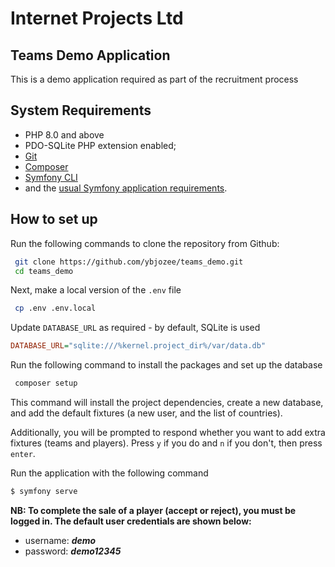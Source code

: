 # Internet Projects Ltd

## Teams Demo Application

This is a demo application required as part of the recruitment process

System Requirements
------------

* PHP 8.0 and above
* PDO-SQLite PHP extension enabled;
* [Git][2]
* [Composer][3]
* [Symfony CLI][4]
* and the [usual Symfony application requirements][5].


How to set up
------------

Run the following commands to clone the repository from Github:

```bash
 git clone https://github.com/ybjozee/teams_demo.git
 cd teams_demo
```

Next, make a local version of the `.env` file

```bash
 cp .env .env.local
```

Update `DATABASE_URL` as required - by default, SQLite is used

``` ini
DATABASE_URL="sqlite:///%kernel.project_dir%/var/data.db"
```

Run the following command to install the packages and set up the database

```bash
 composer setup
```

This command will install the project dependencies, create a new database, and add the default fixtures 
(a new user, and the list of countries).

Additionally, you will be prompted to respond whether you want to add extra fixtures (teams and players). 
Press `y` if you do and `n` if you don't, then press `enter`.


Run the application with the following command

```bash
$ symfony serve
```

**NB: To complete the sale of a player (accept or reject), you must be logged in. The default user credentials are shown below:**

- username: **_demo_**
- password: **_demo12345_**

[2]: https://git-scm.com/
[3]: https://getcomposer.org/
[4]: https://symfony.com/download
[5]: https://symfony.com/doc/current/reference/requirements.html
